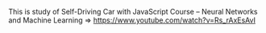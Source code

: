 This is study of Self-Driving Car with JavaScript Course – Neural Networks and Machine Learning => https://www.youtube.com/watch?v=Rs_rAxEsAvI 